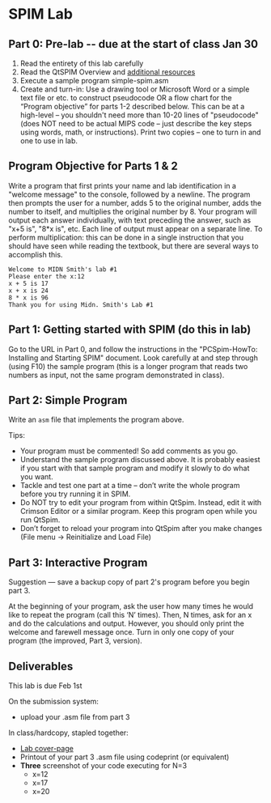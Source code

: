 # SPIM Lab

## Part 0: Pre-lab -- due at the start of class Jan 30

1. Read the entirety of this lab carefully
2. Read the QtSPIM Overview and [additional resources](/rsc/spim)
3. Execute a sample program simple-spim.asm
4. Create and turn-in: Use a drawing tool or Microsoft Word or a simple text
   file or etc. to construct pseudocode OR a flow chart for the “Program objective”
   for parts 1-2 described below. This can be at a high-level – you shouldn't
   need more than 10-20 lines of "pseudocode" (does NOT need to be actual MIPS
   code – just describe the key steps using words, math, or instructions). Print
   two copies – one to turn in and one to use in lab.
   
## Program Objective for Parts 1 & 2

Write a program that first prints your name and lab identification in a "welcome
message" to the console, followed by a newline. The program then prompts the
user for a number, adds 5 to the original number, adds the number to itself, and
multiplies the original number by 8. Your program will output each answer
individually, with text preceding the answer, such as "x+5 is", "8*x is",
etc. Each line of output must appear on a separate line. To perform
multiplication: this can be done in a single instruction that you should have
seen while reading the textbook, but there are several ways to accomplish this.

```
Welcome to MIDN Smith's lab #1
Please enter the x:12
x + 5 is 17
x + x is 24
8 * x is 96
Thank you for using Midn. Smith's Lab #1
```

## Part 1: Getting started with SPIM (do this in lab)

Go to the URL in Part 0, and follow the instructions in the "PCSpim-HowTo: Installing and Starting SPIM" document. Look carefully at and step through (using F10) the sample program (this is a longer program that reads two numbers as input, not the same program demonstrated in class).

## Part 2: Simple Program

Write an `asm` file that implements the program above.

Tips:

* Your program must be commented! So add comments as you go.
* Understand the sample program discussed above. It is probably easiest if you
  start with that sample program and modify it slowly to do what you want.
* Tackle and test one part at a time – don’t write the whole program before you
  try running it in SPIM.
* Do NOT try to edit your program from within QtSpim. Instead, edit it with
  Crimson Editor or a similar program. Keep this program open while you run
  QtSpim.
* Don’t forget to reload your program into QtSpim after you make changes (File
  menu → Reinitialize and Load File)

## Part 3: Interactive Program

Suggestion — save a backup copy of part 2's program before you begin part 3.

At the beginning of your program, ask the user how many times he would like to
repeat the program (call this ‘N’ times). Then, N times, ask for an x and do the
calculations and output. However, you should only print the welcome and farewell
message once. Turn in only one copy of your program (the improved, Part 3,
version).

## Deliverables

This lab is due Feb 1st

On the submission system: 
 - upload your .asm file from part 3

In class/hardcopy, stapled together:
  - [Lab cover-page](https://github.com/adamaviv/ic220-s19/blob/master/rsc/lab_coversheet.pdf)
  - Printout of your part 3 .asm file using codeprint (or equivalent)
  - **Three** screenshot of your code executing for N=3
    - x=12
    - x=17
    - x=20
